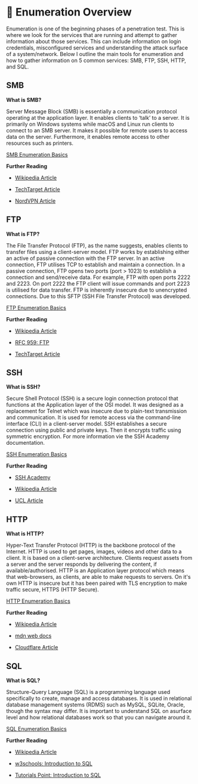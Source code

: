 # 👀 Enumeration Overview
  Enumeration is one of the beginning phases of a penetration test. This is where we look for the services that are running and attempt to gather information about those services.
  This can include information on login credentials, misconfigured services and understanding the attack surface of a system/network. Below I outline the main tools for enumeration and how to gather information on 5 common services: SMB, FTP, SSH, HTTP, and SQL.
  

## SMB
**What is SMB?**
<p>Server Message Block (SMB) is essentially a communication protocol operating at the application layer. It enables clients to ‘talk’ to a server. It is primarily on Windows systems while macOS and Linux run clients to connect to an SMB server. It makes it possible for remote users to access data on the server. Furthermore, it enables remote access to other resources such as printers.</p>

[SMB Enumeration Basics](https://github.com/jmeliendrez/ejptv2/blob/main/Enumeration/Basics/SMB%20Enumeration%20Basic.md)

**Further Reading**

- [Wikipedia Article](https://en.wikipedia.org/wiki/Server_Message_Block)

- [TechTarget Article](https://www.techtarget.com/searchnetworking/definition/Server-Message-Block-Protocol)

- [NordVPN Article](https://nordvpn.com/blog/what-is-smb/)

## FTP
**What is FTP?**
<p>The File Transfer Protocol (FTP), as the name suggests, enables clients to transfer files using a client-server model. FTP works by establishing either an active of passive connection with the FTP server. In an active connection, FTP utilises TCP to establish and maintain a connection. In a passive connection, FTP opens two ports (port > 1023) to establish a connection and send/receive data. For example, FTP with open ports 2222 and 2223. On port 2222 the FTP client will issue commands and port 2223 is utilised for data transfer. FTP is inherently insecure due to unencrypted connections. Due to this SFTP (SSH File Transfer Protocol) was developed.</p>

[FTP Enumeration Basics](https://github.com/jmeliendrez/ejptv2/blob/main/Enumeration/Basics/FTP%20Enumeration%20Basics.md)

**Further Reading**

- [Wikipedia Article](https://en.wikipedia.org/wiki/File_Transfer_Protocol)

- [RFC 959: FTP](https://datatracker.ietf.org/doc/html/rfc959)

- [TechTarget Article](https://www.techtarget.com/searchnetworking/definition/File-Transfer-Protocol-FTP)

## SSH
**What is SSH?**
<p>Secure Shell Protocol (SSH) is a secure login connection protocol that functions at the Application layer of the OSI model. It was designed as a replacement for Telnet which was insecure due to plain-text transmission and communication. It is used for remote access via the command-line interface (CLI) in a client-server model. SSH establishes a secure connection using public and private keys. Then it encrypts traffic using symmetric encryption. For more information vie the SSH Academy documentation.</p>

[SSH Enumeration Basics](https://github.com/jmeliendrez/ejptv2/blob/main/Enumeration/Basics/SSH%20Enumeration%20Basics.md)

**Further Reading**

- [SSH Academy](https://www.ssh.com/academy/ssh/protocol)

- [Wikipedia Article](https://en.wikipedia.org/wiki/Secure_Shell)

- [UCL Article](https://www.ucl.ac.uk/isd/what-ssh-and-how-do-i-use-it)

## HTTP
**What is HTTP?**
<p>Hyper-Text Transfer Protocol (HTTP) is the backbone protocol of the Internet. HTTP is used to get pages, images, videos and other data to a client. It is based on a client-serve architecture. Clients request assets from a server and the server responds by delivering the content, if available/authorised. HTTP is an Application layer protocol which means that web-browsers, as clients, are able to make requests to servers. On it's own HTTP is insecure but it has been paired with TLS encryption to make traffic secure, HTTPS (HTTP Secure).</p>

[HTTP Enumeration Basics](https://github.com/jmeliendrez/ejptv2/blob/main/Enumeration/Basics/HTTP%20Enumeration%20Basics.md)

**Further Reading**

- [Wikipedia Article](https://en.wikipedia.org/wiki/Hypertext_Transfer_Protocol)

- [mdn web docs](https://developer.mozilla.org/en-US/docs/Web/HTTP/Overview)

- [Cloudflare Article](https://www.cloudflare.com/learning/ddos/glossary/hypertext-transfer-protocol-http/)

## SQL
**What is SQL?**
<p>Structure-Query Language (SQL) is a programming language used specifically to create, manage and access databases. It is used in relational database management systems (RDMS) such as MySQL, SQLite, Oracle, though the syntax may differ. It is important to understand SQL on asurface level and how relational databases work so that you can navigate around it.</p>

[SQL Enumeration Basics](https://github.com/jmeliendrez/ejptv2/blob/main/Enumeration/Basics/SQL%20Enumeration%20Basics.md)

**Further Reading**

- [Wikipedia Article](https://en.wikipedia.org/wiki/SQL)

- [w3schools: Introduction to SQL](https://www.w3schools.com/sql/sql_intro.asp)

- [Tutorials Point: Introduction to SQL](https://www.tutorialspoint.com/sql/sql-overview.htm)
